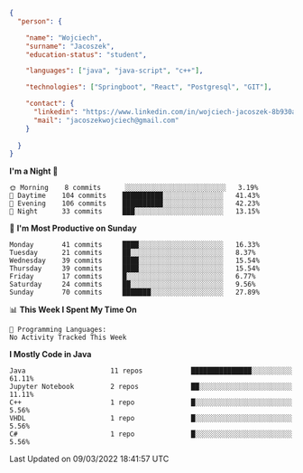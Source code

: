 ````json
{
  "person": {

    "name": "Wojciech",
    "surname": "Jacoszek",
    "education-status": "student",

    "languages": ["java", "java-script", "c++"],

    "technologies": ["Springboot", "React", "Postgresql", "GIT"],

    "contact": {
      "linkedin": "https://www.linkedin.com/in/wojciech-jacoszek-8b930a209",
      "mail": "jacoszekwojciech@gmail.com"
    }
    
  }
}
```` 

<!--START_SECTION:waka-->
**I'm a Night 🦉** 

```text
🌞 Morning    8 commits      ░░░░░░░░░░░░░░░░░░░░░░░░░   3.19% 
🌆 Daytime    104 commits    ██████████░░░░░░░░░░░░░░░   41.43% 
🌃 Evening    106 commits    ██████████░░░░░░░░░░░░░░░   42.23% 
🌙 Night      33 commits     ███░░░░░░░░░░░░░░░░░░░░░░   13.15%

```
📅 **I'm Most Productive on Sunday** 

```text
Monday       41 commits     ████░░░░░░░░░░░░░░░░░░░░░   16.33% 
Tuesday      21 commits     ██░░░░░░░░░░░░░░░░░░░░░░░   8.37% 
Wednesday    39 commits     ████░░░░░░░░░░░░░░░░░░░░░   15.54% 
Thursday     39 commits     ████░░░░░░░░░░░░░░░░░░░░░   15.54% 
Friday       17 commits     █░░░░░░░░░░░░░░░░░░░░░░░░   6.77% 
Saturday     24 commits     ██░░░░░░░░░░░░░░░░░░░░░░░   9.56% 
Sunday       70 commits     ███████░░░░░░░░░░░░░░░░░░   27.89%

```


📊 **This Week I Spent My Time On** 

```text
💬 Programming Languages: 
No Activity Tracked This Week

```

**I Mostly Code in Java** 

```text
Java                     11 repos            ███████████████░░░░░░░░░░   61.11% 
Jupyter Notebook         2 repos             ██░░░░░░░░░░░░░░░░░░░░░░░   11.11% 
C++                      1 repo              █░░░░░░░░░░░░░░░░░░░░░░░░   5.56% 
VHDL                     1 repo              █░░░░░░░░░░░░░░░░░░░░░░░░   5.56% 
C#                       1 repo              █░░░░░░░░░░░░░░░░░░░░░░░░   5.56%

```



 Last Updated on 09/03/2022 18:41:57 UTC
<!--END_SECTION:waka-->

